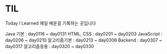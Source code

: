 # TIL
Today I Learned
매일 배운걸 기록하는 곳입니다

Java 기본 : day0116 ~ day0131
HTML, CSS : day0201 ~ day0203
JavaScript : day0206 ~ day0210
알고리즘기본 : day0213 ~ day0306
Backend : day0307 ~ day0317
알고리즘응용 : day0320 ~ day0330
